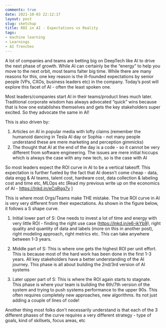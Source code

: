 ```yaml
---
comments: true
date: 2021-10-03 22:12:17
layout: post
slug: sketchup
title: ROI in AI - Expectations vs Reality
tags:
- machine learning
- Learnings
- AI Trenches
---
```


A lot of companies and teams are betting big on DeepTech like AI to drive the next phase of growth. While AI can certainly be the “energy” to help you move to the next orbit, most teams falter big time. While there are many reasons for this, one key reason is the ill-founded expectations by senior people (VPs, CXOs, business leaders etc) in the company. Today’s post will explore this facet of AI - often the least spoken one. 

Most leaders/companies start AI in their teams/product lines much later. Traditional corporate wisdom has always advocated “quick” wins because that is how one establishes themselves and gets the key stakeholders super excited. So they advocate the same in AI!

This is also driven by: 
1) Articles on AI in popular media with lofty claims (remember the humanoid dancing in Tesla AI day or Sophia - not many people understand these are mere marketing and perception gimmicks)
2) The thought that AI at the end of the day is a code - so it cannot be very different from software engineering. The issues are mere initial hiccups which is always the case with any new tech, so is the case with AI

So most leaders expect the ROI curve in AI to be a vertical takeoff. This expectation is further fueled by the fact that AI doesn't come cheap - data, data engg & AI teams, talent cost, hardware cost, data collection & labeling cost and time etc, MLOps etc [Read my previous write up on the economics of AI - https://lnkd.in/eCqRgq7v ]

This is where most Orgs/Teams make THE mistake. The true ROI curve in AI is very very different from their expectations. As shown in the figure below, it follows a S shape curve. 

1) Initial lower part of S: One needs to invest a lot of time and energy with very little ROI - finding the right use case (https://lnkd.in/e6-ikYb9), right quality and quantity of data and labels (more on this in another post), right modeling approach, right metrics etc. This can take anywhere between 1-3 years. 

2) Middle part of S: This is where one gets the highest ROI per unit effort. This is because most of the hard work has been done in the first 1-3 years. All key stakeholders have a better understanding of the AI journey. This phase is all  about building the 2nd/3rd version of AI systems 

3) Later upper part of S: This is where the ROI again starts to stagnate. This phase is where your team is building the 6th/7th version of the system and trying to push systems performance to the upper 90s. This often requires completely new approaches, new algorithms. Its not just adding a couple of lines of code!  

Another thing most folks don't necessarily understand is that each of the 3 different phases of the curve requires a very different strategy - type of goals, kind of skillsets, focus areas, etc